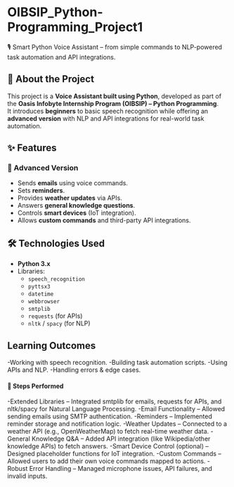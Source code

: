 # OIBSIP_Python-Programming_Project1
🎙️ Smart Python Voice Assistant – from simple commands to NLP-powered task automation and API integrations.

## 📖 About the Project
This project is a **Voice Assistant built using Python**, developed as part of the **Oasis Infobyte Internship Program (OIBSIP) – Python Programming**.  
It introduces **beginners** to basic speech recognition while offering an **advanced version** with NLP and API integrations for real-world task automation.  

## ✨ Features
### 🚀 Advanced Version
- Sends **emails** using voice commands.
- Sets **reminders**.
- Provides **weather updates** via APIs.
- Answers **general knowledge questions**.
- Controls **smart devices** (IoT integration).
- Allows **custom commands** and third-party API integrations.

## 🛠️ Technologies Used
- **Python 3.x**
- Libraries:
  - `speech_recognition`
  - `pyttsx3`
  - `datetime`
  - `webbrowser`
  - `smtplib`
  - `requests` (for APIs)
  - `nltk` / `spacy` (for NLP)
   
## Learning Outcomes
-Working with speech recognition.
-Building task automation scripts.
-Using APIs and NLP.
-Handling errors & edge cases.

#### 📝 Steps Performed
-Extended Libraries – Integrated smtplib for emails, requests for APIs, and nltk/spacy for Natural Language Processing.
-Email Functionality – Allowed sending emails using SMTP authentication.
-Reminders – Implemented reminder storage and notification logic.
-Weather Updates – Connected to a weather API (e.g., OpenWeatherMap) to fetch real-time weather data.
-General Knowledge Q&A – Added API integration (like Wikipedia/other knowledge APIs) to fetch answers.
-Smart Device Control (optional) – Designed placeholder functions for IoT integration.
-Custom Commands – Allowed users to add their own voice commands mapped to actions.
-Robust Error Handling – Managed microphone issues, API failures, and invalid inputs.
